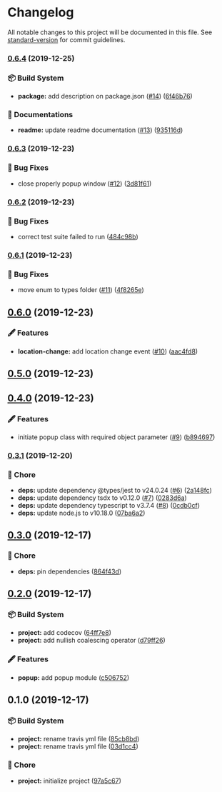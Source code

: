 # Changelog

All notable changes to this project will be documented in this file. See [standard-version](https://github.com/conventional-changelog/standard-version) for commit guidelines.

### [0.6.4](https://github.com/arnaud-zg/popup-sensor/compare/v0.6.3...v0.6.4) (2019-12-25)


### 📦 Build System

* **package:** add description on package.json ([#14](https://github.com/arnaud-zg/popup-sensor/issues/14)) ([6f46b76](https://github.com/arnaud-zg/popup-sensor/commit/6f46b76a5fcff66d8e2730c505679fd08fd724ed))


### 📖 Documentations

* **readme:** update readme documentation ([#13](https://github.com/arnaud-zg/popup-sensor/issues/13)) ([935116d](https://github.com/arnaud-zg/popup-sensor/commit/935116d33cbeaadd91abef26455fe433eba02dd7))

### [0.6.3](https://github.com/arnaud-zg/popup-sensor/compare/v0.6.2...v0.6.3) (2019-12-23)


### 🐛 Bug Fixes

* close properly popup window ([#12](https://github.com/arnaud-zg/popup-sensor/issues/12)) ([3d81f61](https://github.com/arnaud-zg/popup-sensor/commit/3d81f6144dad08f6ad487d265537b30af2f43291))

### [0.6.2](https://github.com/arnaud-zg/popup-sensor/compare/v0.6.1...v0.6.2) (2019-12-23)


### 🐛 Bug Fixes

* correct test suite failed to run ([484c98b](https://github.com/arnaud-zg/popup-sensor/commit/484c98bc41c8c04114ba6735c6a33f406152e4ba))

### [0.6.1](https://github.com/arnaud-zg/popup-sensor/compare/v0.6.0...v0.6.1) (2019-12-23)


### 🐛 Bug Fixes

* move enum to types folder ([#11](https://github.com/arnaud-zg/popup-sensor/issues/11)) ([4f8265e](https://github.com/arnaud-zg/popup-sensor/commit/4f8265efb4e83befe3c7551f0b00de911cb5ebef))

## [0.6.0](https://github.com/arnaud-zg/popup-sensor/compare/v0.5.0...v0.6.0) (2019-12-23)


### 🖋 Features

* **location-change:** add location change event ([#10](https://github.com/arnaud-zg/popup-sensor/issues/10)) ([aac4fd8](https://github.com/arnaud-zg/popup-sensor/commit/aac4fd8f293f758df46265185bf518409e4865f8))

## [0.5.0](https://github.com/arnaud-zg/popup-sensor/compare/v0.4.0...v0.5.0) (2019-12-23)

## [0.4.0](https://github.com/arnaud-zg/popup-sensor/compare/v0.3.1...v0.4.0) (2019-12-23)


### 🖋 Features

* initiate popup class with required object parameter ([#9](https://github.com/arnaud-zg/popup-sensor/issues/9)) ([b894697](https://github.com/arnaud-zg/popup-sensor/commit/b894697c00bf8a95cea4013fa8cd11bd88173afa))

### [0.3.1](https://github.com/arnaud-zg/popup-sensor/compare/v0.3.0...v0.3.1) (2019-12-20)


### 🔧 Chore

* **deps:** update dependency @types/jest to v24.0.24 ([#6](https://github.com/arnaud-zg/popup-sensor/issues/6)) ([2a148fc](https://github.com/arnaud-zg/popup-sensor/commit/2a148fc39668fff7f934854def318eea1a575ee1))
* **deps:** update dependency tsdx to v0.12.0 ([#7](https://github.com/arnaud-zg/popup-sensor/issues/7)) ([0283d6a](https://github.com/arnaud-zg/popup-sensor/commit/0283d6a833af8db88c96f69a2fcf2867a4aeeb0a))
* **deps:** update dependency typescript to v3.7.4 ([#8](https://github.com/arnaud-zg/popup-sensor/issues/8)) ([0cdb0cf](https://github.com/arnaud-zg/popup-sensor/commit/0cdb0cf5448970b0a399f73f6803c94103f7869a))
* **deps:** update node.js to v10.18.0 ([07ba6a2](https://github.com/arnaud-zg/popup-sensor/commit/07ba6a2ab978db2df0bfb63412f930e768ce3b81))

## [0.3.0](https://github.com/arnaud-zg/popup-sensor/compare/v0.2.0...v0.3.0) (2019-12-17)


### 🔧 Chore

* **deps:** pin dependencies ([864f43d](https://github.com/arnaud-zg/popup-sensor/commit/864f43d20a81c8a01383611e85e597800b1a2611))

## [0.2.0](https://github.com/arnaud-zg/popup-sensor/compare/v0.1.0...v0.2.0) (2019-12-17)


### 📦 Build System

* **project:** add codecov ([64ff7e8](https://github.com/arnaud-zg/popup-sensor/commit/64ff7e8216ad3cae139fd16dd744dedc77efa339))
* **project:** add nullish coalescing operator ([d79ff26](https://github.com/arnaud-zg/popup-sensor/commit/d79ff267909481d0dbeed3cba30e0b595d1e15b6))


### 🖋 Features

* **popup:** add popup module ([c506752](https://github.com/arnaud-zg/popup-sensor/commit/c50675254755637836b482f8029c679c445733fe))

## 0.1.0 (2019-12-17)


### 📦 Build System

* **project:** rename travis yml file ([85cb8bd](https://github.com/arnaud-zg/popup-sensor/commit/85cb8bdb5742bb6824ef65b140f7ec5a3ff11918))
* **project:** rename travis yml file ([03d1cc4](https://github.com/arnaud-zg/popup-sensor/commit/03d1cc4a5fcaeb6cc2ea249093f72e3dc6e3809e))


### 🔧 Chore

* **project:** initialize project ([97a5c67](https://github.com/arnaud-zg/popup-sensor/commit/97a5c67be870d80d58677e464a83d4bcd1bfe39b))
